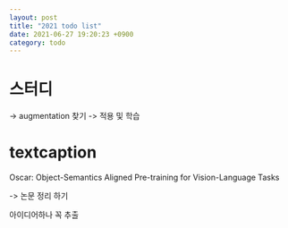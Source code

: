 ```yaml
---
layout: post
title: "2021 todo list"
date: 2021-06-27 19:20:23 +0900
category: todo
---
```



# 스터디

-> augmentation 찾기 -> 적용 및 학습

   
# textcaption

Oscar: Object-Semantics Aligned Pre-training for Vision-Language Tasks

-> 논문 정리 하기 

아이디어하나 꼭 추출 